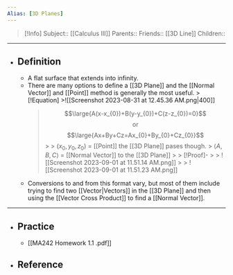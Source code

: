 ```yaml
---
Alias: [3D Planes]
---
```

> [!Info]
> Subject:: [[Calculus III]]
> Parents:: 
> Friends:: [[3D Line]]
> Children:: 
---
- ## Definition
	- A flat surface that extends into infinity.
	- There are many options to define a [[3D Plane]] and the [[Normal Vector]] and [[Point]] method is generally the most useful.
		  > [!Equation]
		  >![[Screenshot 2023-08-31 at 12.45.36 AM.png|400]]
		>  $$\large{A(x-x_{0})+B(y-y_{0})+C(z-z_{0})=0}$$
		>  $$\text{or}$$
		>  $$\large{Ax+By+Cz=Ax_{0}+By_{0}+Cz_{0}}$$
		  > 
		  > $(x_{0},y_{0},z_{0})$ = [[Point]] the [[3D Plane]] pases though.
		  > $\left\langle A,B,C \right\rangle$ = [[Normal Vector]] to the [[3D Plane]]
		  > > [!Proof]-
		  > > ![[Screenshot 2023-09-01 at 11.51.14 AM.png]]
		  > > ![[Screenshot 2023-09-01 at 11.51.23 AM.png]]
	- Conversions to and from this format vary, but most of them include trying to find two [[Vector|Vectors]] in the [[3D Plane]] and then using the [[Vector Cross Product]] to find a [[Normal Vector]].
---
- ## Practice
	- [[MA242 Homework 1.1 .pdf]]
- ## Reference